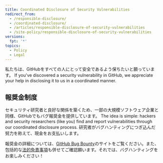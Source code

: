 ```yaml
---
title: Coordinated Disclosure of Security Vulnerabilities
redirect_from:
  - /responsible-disclosure/
  - /coordinated-disclosure/
  - /articles/responsible-disclosure-of-security-vulnerabilities
  - /site-policy/responsible-disclosure-of-security-vulnerabilities
versions:
  fpt: '*'
topics:
  - Policy
  - Legal
---
```


私たちは、GitHubをすべての人にとって安全であるよう保ちたいと願っています。 If you've discovered a security vulnerability in GitHub, we appreciate your help in disclosing it to us in a coordinated manner.

## 報奨金制度

セキュリティ研究者と良好な関係を築くため、一部の大規模ソフトウェア企業と同様、GitHubでもバグ報奨金を提供しています。 The idea is simple: hackers and security researchers (like you) find and report vulnerabilities through our coordinated disclosure process. 研究者がバグハンティングにつぎ込んだ努力を称えて、現金をお支払いします。

報奨金の詳細については、[GitHub Bug Bounty](https://bounty.github.com)のサイトをご覧ください。また、包括的な[法的免責事項](/articles/github-bug-bounty-program-legal-safe-harbor)も併せてご確認願います。それでは、バグハンティングをお楽しみください！
